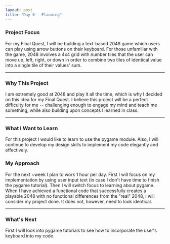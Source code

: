```yaml
---
layout: post
title: "Day 0 - Planning"
---
```


### Project Focus

For my Final Quest, I will be building a text-based 2048 game which users can play using arrow buttons on their keyboard. For those unfamiliar with the game, 2048 involves a 4x4 grid with number tiles that the user can move up, left, right, or down in order to combine two tiles of identical value into a single tile of their values' sum.

---

### Why This Project 

I am extremely good at 2048 and play it all the time, which is why I decided on this idea for my Final Quest. I believe this project will be a perfect difficulty for me -- challenging enough to engage my mind and teach me something, while also building upon concepts I learned in class.

---

### What I Want to Learn

For this project I would like to learn to use the pygame module. Also, I will continue to develop my design skills to implement my code elegantly and effectively.

### My Approach 

For the next ~week I plan to work 1 hour per day. First I will focus on my implementation by using user input text (in case I don't have time to finish the pygame tutorial). Then I will switch focus to learning about pygame. When I have achieved a functional code that successfully creates a playable 2048 with no functional differences from the "real" 2048, I will consider my project done. It does not, however, need to look identical.

---

### What's Next

First I will look into pygame tutorials to see how to incorporate the user's keyboard into my code.
